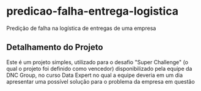 # predicao-falha-entrega-logistica
Predição de falha na logística de entregas de uma empresa

## Detalhamento do Projeto
Este é um projeto simples, utilizado para o desafio "Super Challenge" (o qual o projeto foi definido como vencedor) disponibilizado pela equipe da DNC Group, no curso Data Expert no qual a equipe deveria em um dia apresentar uma possível solução para o problema da empresa em questão
